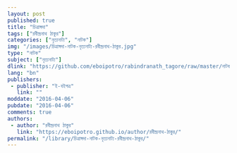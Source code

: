 ```yaml
---
layout: post
published: true
title: "চিত্রাঙ্গদা"
tags: ["রবীন্দ্রনাথ ঠাকুর"]
categories: ["নৃত্যনাট্য", "নাটক"]
img: "/images/চিত্রাঙ্গদা-নাটক-নৃত্যনাট্য-রবীন্দ্রনাথ-ঠাকুর.jpg"
type: "নাটক"
subject: ["নৃত্যনাট্য"]
dlink: "https://github.com/eboipotro/rabindranath_tagore/raw/master/নাটক/চিত্রাঙ্গদা_নৃত্যনাট্য.epub"
lang: "bn"
publishers: 
 - publisher: "ই-বইপত্র"
   link: ""
moddate: "2016-04-06"
pubdate: "2016-04-06"
comments: true
authors: 
 - author: "রবীন্দ্রনাথ ঠাকুর"
   link: "https://eboipotro.github.io/author/রবীন্দ্রনাথ-ঠাকুর/"
permalink: "/library/চিত্রাঙ্গদা-নাটক-নৃত্যনাট্য-রবীন্দ্রনাথ-ঠাকুর/"
---
```

